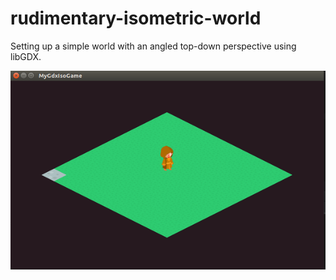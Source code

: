 # rudimentary-isometric-world
Setting up a simple world with an angled top-down perspective using libGDX.

![output](https://raw.githubusercontent.com/akshayMore2018/rudimentary-isometric-world/master/Output.png)
